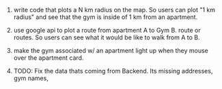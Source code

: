 1. write code that plots a N km radius on the map. So users can plot "1 km radius" and see that the gym is inside of 1 km from an apartment.

2. use google api to plot a route from apartment A to Gym B. route or routes. So users can see what it would be like to walk from A to B.

3. make the gym associated w/ an apartment light up when they mouse over the apartment card.

4. TODO: Fix the data thats coming from Backend. Its missing addresses, gym names,
